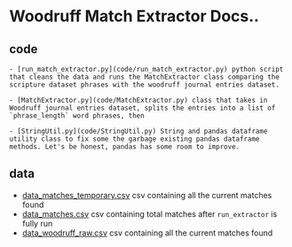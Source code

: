 

# Woodruff Match Extractor Docs..


## code
	- [run_match_extractor.py](code/run_match_extractor.py) python script that cleans the data and runs the MatchExtractor class comparing the scripture dataset phrases with the woodruff journal entries dataset.

	- [MatchExtractor.py](code/MatchExtractor.py) class that takes in Woodruff journal entries dataset, splits the entries into a list of `phrase_length` word phrases, then

	- [StringUtil.py](code/StringUtil.py) String and pandas dataframe utility class to fix some the garbage existing pandas dataframe methods. Let's be honest, pandas has some room to improve.

## data
- [data_matches_temporary.csv](data/data_matches_temporary.csv) csv containing all the current matches found
- [data_matches.csv](data/data_matches.csv) csv containing total matches after `run_extractor` is fully run
- [data_woodruff_raw.csv](data/data_woodruff_raw.csv) csv containing all the current matches found
